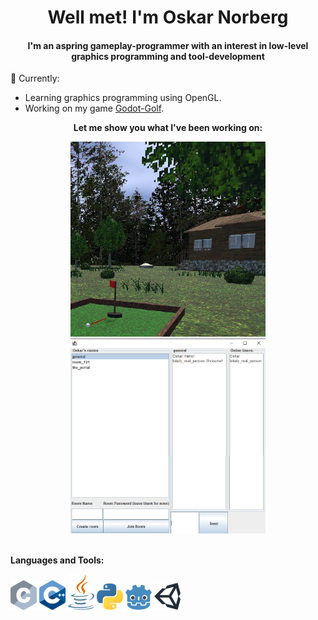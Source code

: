 <div align="center">
  <h1>Well met! I'm Oskar Norberg</h1>
  <h4>I'm an aspring gameplay-programmer with an interest in low-level graphics programming and tool-development</h3>
</div>

💬 Currently:
- Learning graphics programming using OpenGL.
- Working on my game <a href="https://github.com/Oskar-Norberg/Godot-Golf">Godot-Golf</a>.

<div align="center">
  <p><b>Let me show you what I've been working on:</b></p>
  <a href="https://github.com/Oskar-Norberg/Godot-Golf"><img src="img/godot_golf.png" width="312px"></a>
  <a href="https://github.com/Oskar-Norberg/Simple_Java_Messaging"><img src="img/java_messaging.png" width="312px"></a>
</div>

<br>

<b>Languages and Tools:</b><br>
<div>
  <img src="svg/c.svg" width="42px">
  <img src="svg/cpp.svg" width="42px">
  <img src="svg/java.svg" width="42px">
  <img src="svg/python.svg" width="42px">
  <img src="svg/godot.svg" width="42px">
  <img src="svg/unity.svg" width="42px">
</div>


